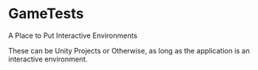 # GameTests
A Place to Put Interactive Environments

These can be Unity Projects or Otherwise, as long as the application is an interactive environment.

